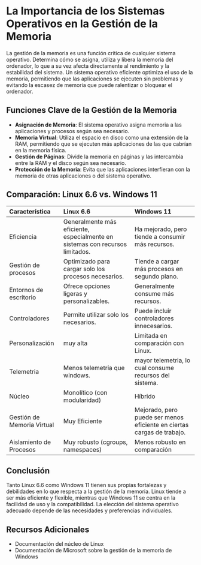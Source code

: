 # La Importancia de los Sistemas Operativos en la Gestión de la Memoria

La gestión de la memoria es una función crítica de cualquier sistema operativo. Determina cómo se asigna, utiliza y libera la memoria del ordenador, lo que a su vez afecta directamente al rendimiento y la estabilidad del sistema. Un sistema operativo eficiente optimiza el uso de la memoria, permitiendo que las aplicaciones se ejecuten sin problemas y evitando la escasez de memoria que puede ralentizar o bloquear el ordenador.

## Funciones Clave de la Gestión de la Memoria

* **Asignación de Memoria**: El sistema operativo asigna memoria a las aplicaciones y procesos según sea necesario.
* **Memoria Virtual**: Utiliza el espacio en disco como una extensión de la RAM, permitiendo que se ejecuten más aplicaciones de las que cabrían en la memoria física.
* **Gestión de Páginas**: Divide la memoria en páginas y las intercambia entre la RAM y el disco según sea necesario.
* **Protección de la Memoria**: Evita que las aplicaciones interfieran con la memoria de otras aplicaciones o del sistema operativo.

## Comparación: Linux 6.6 vs. Windows 11

| Característica | Linux 6.6 | Windows 11 |
| :------------------ | :---------------------------------------------------------------------------------------------------------------------------------------------------------------------------------------------------------------------------------------------------------- | :---------------------------------------------------------------------------------------------------------------------------------------------------------------------------------------------------------------------------------------------------------- |
|   Eficiencia |   Generalmente más eficiente, especialmente en sistemas con recursos limitados. |   Ha mejorado, pero tiende a consumir más recursos. |
|   Gestión de procesos |   Optimizado para cargar solo los procesos necesarios. |   Tiende a cargar más procesos en segundo plano. |
|   Entornos de escritorio |   Ofrece opciones ligeras y personalizables. |   Generalmente consume más recursos. |
|   Controladores |   Permite utilizar solo los necesarios. |   Puede incluir controladores innecesarios. |
|   Personalización | muy alta | Limitada en comparación con Linux. |
|   Telemetria | Menos telemetria que windows. | mayor telemetria, lo cual consume recursos del sistema. |
|   Núcleo | Monolítico (con modularidad) | Híbrido |
|   Gestión de Memoria Virtual | Muy Eficiente | Mejorado, pero puede ser menos eficiente en ciertas cargas de trabajo. |
| Aislamiento de Procesos | Muy robusto (cgroups, namespaces) | Menos robusto en comparación |

## Conclusión

Tanto Linux 6.6 como Windows 11 tienen sus propias fortalezas y debilidades en lo que respecta a la gestión de la memoria. Linux tiende a ser más eficiente y flexible, mientras que Windows 11 se centra en la facilidad de uso y la compatibilidad. La elección del sistema operativo adecuado depende de las necesidades y preferencias individuales.

## Recursos Adicionales

* Documentación del núcleo de Linux
* Documentación de Microsoft sobre la gestión de la memoria de Windows
